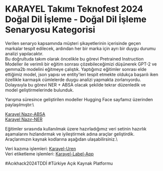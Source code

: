 # KARAYEL Takımı Teknofest 2024 Doğal Dil İşleme - Doğal Dil İşleme Senaryosu Kategorisi

Verilen senaryo kapsamında müşteri şikayetlerinin içerisinde geçen markalar tespit edilecek, ardından her bir marka için ayrı bir duygu durumu analizi yapılacaktır.\
Bu doğrultuda takım olarak öncelikle bu görevi Pretrained Instruction Modeller ile verimli bir eğitim sonrası çözebileceğimizi düşünerek GPT-2 ve gemma2b modelini eğitmeye çalıştık. Yaptığımız eğitimler sonrası elde ettiğimiz model, json yapısı ve entity'leri tespit etmekte oldukça başarılı iken özellikle karmaşık cümlelerde duygu analizi yapmakta zorlanıyordu. Dolayısıyla bu görevi NER + ABSA olacak şekilde tekrar düzenledik ve model geliştirmelerinde bulunduk.

Yarışma süresince geliştirilen modeller Hugging Face sayfamız üzerinden paylaşılmıştır:\

[Karayel Nazır-ABSA](https://huggingface.co/Karayel-DDI/Nazir_ABSA) \
[Karayel Nazır-NER](https://huggingface.co/Karayel-DDI/Nazir_NER)

Eğitimler sırasında kullanılmak üzere hazırladığımız veri setinin hazırlık aşamalarını hızlandırmak ve iyileştirmek adına araçlar geliştirdik. Araçlarımızın kaynak kodlarına aşağıdan ulaşabilirsiniz.\

Veri kazıma işlemleri: [Karayel-Uren](https://github.com/karayel-ddi/Karayel-Uren)\
Veri etiketleme işlemleri: [Karayel-Label-App](https://github.com/karayel-ddi/Karayel-Label-App)
  

#Acıkhack2024TDDİ  #Türkiye Açık Kaynak Platformu
